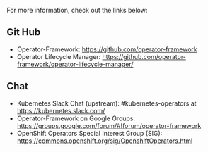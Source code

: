 For more information, check out the links below:

## Git Hub
 * Operator-Framework: https://github.com/operator-framework
 * Operator Lifecycle Manager: https://github.com/operator-framework/operator-lifecycle-manager/


## Chat
* Kubernetes Slack Chat (upstream): #kubernetes-operators at https://kubernetes.slack.com/
* Operator-Framework on Google Groups: https://groups.google.com/forum/#!forum/operator-framework
* OpenShift Operators Special Interest Group (SIG): https://commons.openshift.org/sig/OpenshiftOperators.html